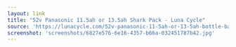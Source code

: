 ```yaml
---
layout: link
title: "52v Panasonic 11.5ah or 13.5ah Shark Pack - Luna Cycle"
source: 'https://lunacycle.com/52v-panasonic-11-5ah-or-13-5ah-bottle-battery/'
screenshot: 'screenshots/6827e576-6e16-4357-b66a-032451787b42.jpg'
---
```


